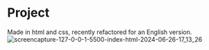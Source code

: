 # Project 
Made in html and css, recently refactored for an English version.
![screencapture-127-0-0-1-5500-index-html-2024-06-26-17_13_26](https://github.com/htzxd/formulario/assets/166336496/a7d58afb-1175-4608-be79-637340144351)

